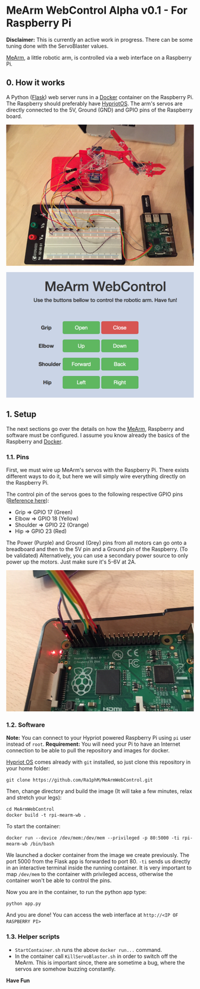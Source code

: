 # MeArm WebControl Alpha v0.1 - For Raspberry Pi

**Disclaimer:** This is currently an active work in progress. There can be some tuning done with the ServoBlaster values.

[MeArm][], a little robotic arm, is controlled via a web interface on a Raspberry Pi.

## 0. How it works

A Python ([Flask][]) web server runs in a [Docker][] container on the Raspberry Pi. The Raspberry should preferably have [HypriotOS][Hypriot]. The arm's servos are directly connected to the 5V, Ground (GND) and GPIO pins of the Raspberry board.

![Raspberry Pi B+ setup](images/RaspberryPi_MeArm_Setup.JPG)

![Simple Web Interface](images/WebInterface.png)

## 1. Setup

The next sections go over the details on how the [MeArm][], Raspberry and software must be configured. I assume you know already the basics of the Raspberry and [Docker][].

### 1.1. Pins

First, we must wire up MeArm's servos with the Raspberry Pi. There exists different ways to do it, but here we will simply wire everything directly on the Raspberry Pi.

The control pin of the servos goes to the following respective GPIO pins ([Reference here][RPIPins]):

- Grip     => GPIO 17 (Green)
- Elbow    => GPIO 18 (Yellow)
- Shoulder => GPIO 22 (Orange)
- Hip      => GPIO 23 (Red)

The Power (Purple) and Ground (Grey) pins from all motors can go onto a breadboard and then to the 5V pin and a Ground pin of the Raspberry. (To be validated) Alternatively, you can use a secondary power source to only power up the motors. Just make sure it's 5-6V at 2A.

![Raspberry Pi B+ Pin setup](images/RaspberryPi_MeArm_Pins.JPG)

### 1.2. Software

**Note:** You can connect to your Hypriot powered Raspberry Pi using `pi` user instead of `root`.
**Requirement:** You will need your Pi to have an Internet connection to be able to pull the repository and images for docker.

[Hypriot OS][Hypriot] comes already with `git` installed, so just clone this repository in your home folder:

	git clone https://github.com/Ra1phM/MeArmWebControl.git

Then, change directory and build the image (It will take a few minutes, relax and stretch your legs):

	cd MeArmWebControl
	docker build -t rpi-mearm-wb .

To start the container:

	docker run --device /dev/mem:/dev/mem --privileged -p 80:5000 -ti rpi-mearm-wb /bin/bash

We launched a docker container from the image we create previously. The port 5000 from the Flask app is forwarded to port 80. `-ti` sends us directly in an interactive terminal inside the running container. It is very important to map `/dev/mem` to the container with privileged access, otherwise the container won't be able to control the pins.

Now you are in the container, to run the python app type:

	python app.py

And you are done! You can access the web interface at `http://<IP OF RASPBERRY PI>`

### 1.3. Helper scripts

- `StartContainer.sh` runs the above `docker run...` command.
- In the container call `KillServoBlaster.sh` in order to switch off the MeArm. This is important since, there are sometime a bug, where the servos are somehow buzzing constantly.



**Have Fun**


[MeArm]:	http://mearm.com			"MeArm Official Website"
[Flask]:	http://flask.pocoo.org		"Flask Official Webiste"
[Docker]:	http://www.docker.com		"Docker Official Website"
[Hypriot]:	http://blog.hypriot.com		"Hypriot Blog"
[RPIPins]:	http://www.element14.com/community/servlet/JiveServlet/previewBody/68203-102-6-294412/GPIO.png "Raspberry Pi B+ Pins Reference"

